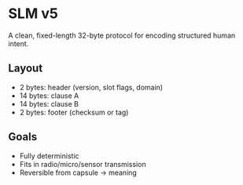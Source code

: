 # SLM v5

A clean, fixed-length 32-byte protocol for encoding structured human intent.

## Layout

- 2 bytes: header (version, slot flags, domain)
- 14 bytes: clause A
- 14 bytes: clause B
- 2 bytes: footer (checksum or tag)

## Goals

- Fully deterministic
- Fits in radio/micro/sensor transmission
- Reversible from capsule → meaning
